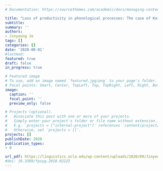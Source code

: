 ```yaml
---
# Documentation: https://sourcethemes.com/academic/docs/managing-content/

title: "Loss of productivity in phonological processes: The case of Korean vowel harmony. Unpublished master's thesis"
subtitle:
summary: ''
authors:
- Jinyoung Jo
tags: []
categories: []
date: '2020-08-01'
#lastmod:
featured: true
draft: false
in_progress: true

# Featured image
# To use, add an image named `featured.jpg/png` to your page's folder.
# Focal points: Smart, Center, TopLeft, Top, TopRight, Left, Right, BottomLeft, Bottom, BottomRight.
image:
  caption: ''
  focal_point: ''
  preview_only: false

# Projects (optional).
#   Associate this post with one or more of your projects.
#   Simply enter your project's folder or file name without extension.
#   E.g. `projects = ["internal-project"]` references `content/project/deep-learning/index.md`.
#   Otherwise, set `projects = []`.
projects: []
publishDate: 2020
publication_types:
- 0

url_pdf: https://linguistics.ucla.edu/wp-content/uploads/2020/09/Jinyoung_Jo_MA_FINAL.pdf
#doi: 10.3389/fpsyg.2018.02225
---
```

